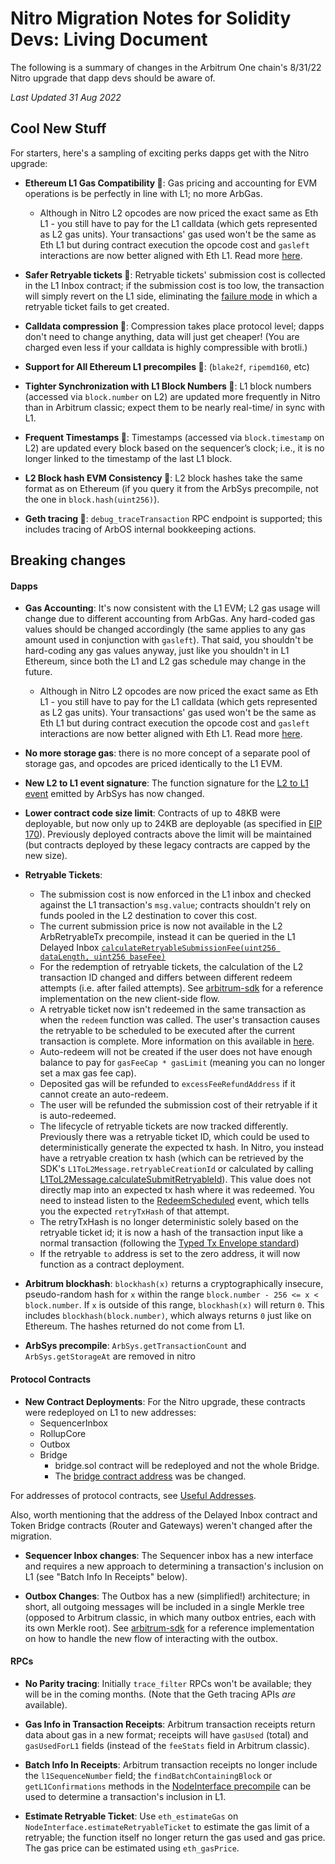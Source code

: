 # Nitro Migration Notes for Solidity Devs: Living Document

The following is a summary of changes in the Arbitrum One chain's 8/31/22 Nitro upgrade that dapp devs should be aware of.

_Last Updated 31 Aug 2022_

## Cool New Stuff

For starters, here's a sampling of exciting perks dapps get with the Nitro upgrade:

- **Ethereum L1 Gas Compatibility 🥳**: Gas pricing and accounting for EVM operations is be perfectly in line with L1; no more ArbGas.

  - Although in Nitro L2 opcodes are now priced the exact same as Eth L1 - you still have to pay for the L1 calldata (which gets represented as L2 gas units). Your transactions' gas used won't be the same as Eth L1 but during contract execution the opcode cost and `gasleft` interactions are now better aligned with Eth L1. Read more [here](https://medium.com/offchainlabs/understanding-arbitrum-2-dimensional-fees-fd1d582596c9).

- **Safer Retryable tickets 🥳**: Retryable tickets' submission cost is collected in the L1 Inbox contract; if the submission cost is too low, the transaction will simply revert on the L1 side, eliminating the [failure mode](https://developer.offchainlabs.com/docs/l1_l2_messages#important-note-about-base-submission-fee) in which a retryable ticket fails to get created.

- **Calldata compression 🥳**: Compression takes place protocol level; dapps don't need to change anything, data will just get cheaper! (You are charged even less if your calldata is highly compressible with brotli.)

- **Support for All Ethereum L1 precompiles 🥳**: (`blake2f`, `ripemd160`, etc)

- **Tighter Synchronization with L1 Block Numbers 🥳**: L1 block numbers (accessed via `block.number` on L2) are updated more frequently in Nitro than in Arbitrum classic; expect them to be nearly real-time/ in sync with L1.

- **Frequent Timestamps 🥳**: Timestamps (accessed via `block.timestamp` on L2) are updated every block based on the sequencer’s clock; i.e., it is no longer linked to the timestamp of the last L1 block.

- **L2 Block hash EVM Consistency 🥳**: L2 block hashes take the same format as on Ethereum (if you query it from the ArbSys precompile, not the one in `block.hash(uint256)`).

- **Geth tracing 🥳**: `debug_traceTransaction` RPC endpoint is supported; this includes tracing of ArbOS internal bookkeeping actions.

## Breaking changes

#### Dapps

- **Gas Accounting**: It's now consistent with the L1 EVM; L2 gas usage will change due to different accounting from ArbGas. Any hard-coded gas values should be changed accordingly (the same applies to any gas amount used in conjunction with `gasleft`). That said, you shouldn't be hard-coding any gas values anyway, just like you shouldn't in L1 Ethereum, since both the L1 and L2 gas schedule may change in the future.

  - Although in Nitro L2 opcodes are now priced the exact same as Eth L1 - you still have to pay for the L1 calldata (which gets represented as L2 gas units). Your transactions' gas used won't be the same as Eth L1 but during contract execution the opcode cost and `gasleft` interactions are now better aligned with Eth L1. Read more [here](https://medium.com/offchainlabs/understanding-arbitrum-2-dimensional-fees-fd1d582596c9).

- **No more storage gas**: there is no more concept of a separate pool of storage gas, and opcodes are priced identically to the L1 EVM.

- **New L2 to L1 event signature**: The function signature for the [L2 to L1 event](../../contracts/src/precompiles/ArbSys.sol#L110) emitted by ArbSys has now changed.

- **Lower contract code size limit**: Contracts of up to 48KB were deployable, but now only up to 24KB are deployable (as specified in [EIP 170](https://eips.ethereum.org/EIPS/eip-170)). Previously deployed contracts above the limit will be maintained (but contracts deployed by these legacy contracts are capped by the new size).

- **Retryable Tickets**:
  - The submission cost is now enforced in the L1 inbox and checked against the L1 transaction's `msg.value`; contracts shouldn't rely on funds pooled in the L2 destination to cover this cost.
  - The current submission price is now not available in the L2 ArbRetryableTx precompile, instead it can be queried in the L1 Delayed Inbox [`calculateRetryableSubmissionFee(uint256 dataLength, uint256 baseFee)`](https://github.com/OffchainLabs/nitro/blob/01412b3cd0fca28bf9931407ca1ccfeb8714d478/contracts/src/bridge/Inbox.sol#L262)
  - For the redemption of retryable tickets, the calculation of the L2 transaction ID changed and differs between different redeem attempts (i.e. after failed attempts). See [arbitrum-sdk](https://github.com/offchainlabs/arbitrum-sdk/tree/c-nitro-stable) for a reference implementation on the new client-side flow.
  - A retryable ticket now isn't redeemed in the same transaction as when the `redeem` function was called. The user's transaction causes the retryable to be scheduled to be executed after the current transaction is complete. More information on this available in [here](../arbos/arbos.md#redeeming-a-retryable).
  - Auto-redeem will not be created if the user does not have enough balance to pay for `gasFeeCap * gasLimit` (meaning you can no longer set a max gas fee cap).
  - Deposited gas will be refunded to `excessFeeRefundAddress` if it cannot create an auto-redeem.
  - The user will be refunded the submission cost of their retryable if it is auto-redeemed.
  - The lifecycle of retryable tickets are now tracked differently. Previously there was a retryable ticket ID, which could be used to deterministically generate the expected tx hash. In Nitro, you instead have a retryable creation tx hash (which can be retrieved by the SDK's `L1ToL2Message.retryableCreationId` or calculated by calling [L1ToL2Message.calculateSubmitRetryableId](https://github.com/OffchainLabs/arbitrum-sdk/blob/105bf73cb788231b6e63c510713f460b36699fcd/src/lib/message/L1ToL2Message.ts#L109-L155)). This value does not directly map into an expected tx hash where it was redeemed. You need to instead listen to the [RedeemScheduled](https://github.com/OffchainLabs/nitro/blob/ec70ed7527597e7e1e8380a59c07e8449885e408/contracts/src/precompiles/ArbRetryableTx.sol#L85-L93) event, which tells you the expected `retryTxHash` of that attempt.
  - The retryTxHash is no longer deterministic solely based on the retryable ticket id; it is now a hash of the transaction input like a normal transaction (following the [Typed Tx Envelope standard](https://eips.ethereum.org/EIPS/eip-2718))
  - If the retryable `to` address is set to the zero address, it will now function as a contract deployment.
- **Arbitrum blockhash**: `blockhash(x)` returns a cryptographically insecure, pseudo-random hash for `x` within the range `block.number - 256 <= x < block.number`. If `x` is outside of this range, `blockhash(x)` will return `0`. This includes `blockhash(block.number)`, which always returns `0` just like on Ethereum. The hashes returned do not come from L1.
- **ArbSys precompile**: `ArbSys.getTransactionCount` and `ArbSys.getStorageAt` are removed in nitro

#### Protocol Contracts

- **New Contract Deployments**: For the Nitro upgrade, these contracts were redeployed on L1 to new addresses:
  - SequencerInbox
  - RollupCore
  - Outbox
  - Bridge
    - bridge.sol contract will be redeployed and not the whole Bridge.
    - The [bridge contract address](https://etherscan.io/address/0x011B6E24FfB0B5f5fCc564cf4183C5BBBc96D515) was be changed.

For addresses of protocol contracts, see [Useful Addresses](../useful-addresses.md).

Also, worth mentioning that the address of the Delayed Inbox contract and Token Bridge contracts (Router and Gateways) weren't changed after the migration.

- **Sequencer Inbox changes**: The Sequencer inbox has a new interface and requires a new approach to determining a transaction's inclusion on L1 (see "Batch Info In Receipts" below).

- **Outbox Changes**: The Outbox has a new (simplified!) architecture; in short, all outgoing messages will be included in a single Merkle tree (opposed to Arbitrum classic, in which many outbox entries, each with its own Merkle root). See [arbitrum-sdk](https://github.com/offchainlabs/arbitrum-sdk/tree/c-nitro) for a reference implementation on how to handle the new flow of interacting with the outbox.

#### RPCs

- **No Parity tracing**: Initially `trace_filter` RPCs won't be available; they will be in the coming months. (Note that the Geth tracing APIs _are_ available).

- **Gas Info in Transaction Receipts**: Arbitrum transaction receipts return data about gas in a new format; receipts will have `gasUsed` (total) and `gasUsedForL1` fields (instead of the `feeStats` field in Arbitrum classic).

- **Batch Info In Receipts**: Arbitrum transaction receipts no longer include the `l1SequenceNumber` field; the `findBatchContainingBlock` or `getL1Confirmations` methods in the [NodeInterface precompile](../../contracts/src/node-interface/NodeInterface.sol) can be used to determine a transaction's inclusion in L1.

- **Estimate Retryable Ticket**: Use `eth_estimateGas` on `NodeInterface.estimateRetryableTicket` to estimate the gas limit of a retryable; the function itself no longer return the gas used and gas price. The gas price can be estimated using `eth_gasPrice`.
